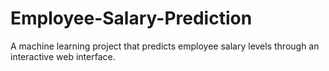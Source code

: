 # Employee-Salary-Prediction
A machine learning project that predicts employee salary levels through an interactive web interface.
